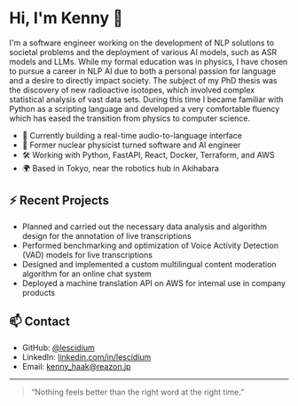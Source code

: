 # Hi, I'm Kenny 👋

I'm a software engineer working on the development of NLP solutions to societal problems and the deployment of various AI models, such as ASR models and LLMs.
While my formal education was in physics, I have chosen to pursue a career in NLP AI due to both a personal passion for language and a desire to directly impact society.
The subject of my PhD thesis was the discovery of new radioactive isotopes, which involved complex statistical analysis of vast data sets.
During this time I became familiar with Python as a scripting language and developed a very comfortable fluency which has eased the transition from physics to computer science.

- 🔭 Currently building a real-time audio-to-language interface
- 🧠 Former nuclear physicist turned software and AI engineer
- 🛠️ Working with Python, FastAPI, React, Docker, Terraform, and AWS
- 🌍 Based in Tokyo, near the robotics hub in Akihabara

## ⚡ Recent Projects

- Planned and carried out the necessary data analysis and algorithm design for the annotation of live transcriptions
- Performed benchmarking and optimization of Voice Activity Detection (VAD) models for live transcriptions
- Designed and implemented a custom multilingual content moderation algorithm for an online chat system
- Deployed a machine translation API on AWS for internal use in company products

## 📫 Contact

- GitHub: [@lescidium](https://github.com/lescidium)
- LinkedIn: [linkedin.com/in/lescidium](https://www.linkedin.com/in/lescidium)
- Email: [kenny_haak@reazon.jp](mailto:kenny_haak@reazon.jp)

---

> “Nothing feels better than the right word at the right time.”
